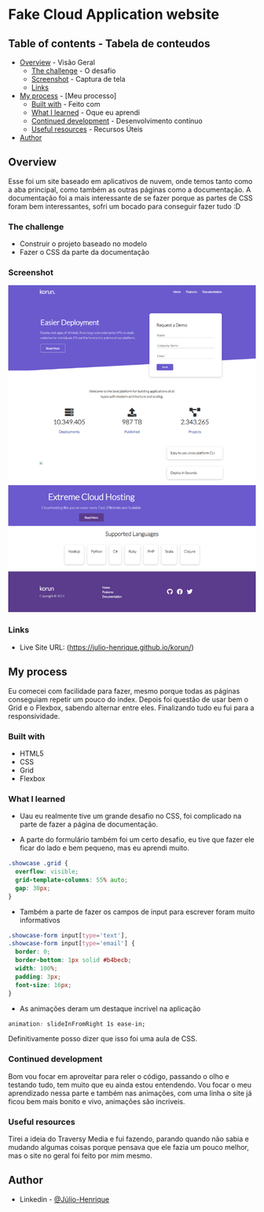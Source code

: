 # Fake Cloud Application website

## Table of contents  -   Tabela de conteudos
- [Overview](#overview)   -   Visão Geral
  - [The challenge](#the-challenge)   -   O desafio
  - [Screenshot](#screenshot)   -   Captura de tela
  - [Links](#links)
- [My process](#my-process)   -   [Meu processo]
  - [Built with](#built-with)  -  Feito com
  - [What I learned](#what-i-learned)   -   Oque eu aprendi
  - [Continued development](#continued-development)   -   Desenvolvimento contínuo
  - [Useful resources](#useful-resources)  -   Recursos Úteis
- [Author](#author)

## Overview
Esse foi um site baseado em aplicativos de nuvem, onde temos tanto como a aba principal, como também as outras páginas como a documentação.
A documentação foi a mais interessante de se fazer porque as partes de CSS foram bem interessantes, sofri um bocado para conseguir fazer tudo :D

### The challenge
- Construir o projeto baseado no modelo
- Fazer o CSS da parte da documentação

### Screenshot
<img src="korun.png" alt="screeshot of the full website" />


### Links
- Live Site URL: (https://julio-henrique.github.io/korun/)

## My process
Eu comecei com facilidade para fazer, mesmo porque todas as páginas conseguiam repetir um pouco do index. 
Depois foi questão de usar bem o Grid e o Flexbox, sabendo alternar entre eles.
Finalizando tudo eu fui para a responsividade.

### Built with
- HTML5 
- CSS
- Grid
- Flexbox


### What I learned
- Uau eu realmente tive um grande desafio no CSS, foi complicado na parte de fazer a página de documentação.

- A parte do formulário também foi um certo desafio, eu tive que fazer ele ficar do lado e bem pequeno, mas eu aprendi muito.
```css
.showcase .grid {
  overflow: visible;
  grid-template-columns: 55% auto;
  gap: 30px;
}
```

- Também a parte de fazer os campos de input para escrever foram muito informativos
```css
.showcase-form input[type='text'],
.showcase-form input[type='email'] {
  border: 0;
  border-bottom: 1px solid #b4becb;
  width: 100%;
  padding: 3px;
  font-size: 16px;
}
```

- As animações deram um destaque incrivel na aplicação
```css
animation: slideInFromRight 1s ease-in;
```

Definitivamente posso dizer que isso foi uma aula de CSS.

### Continued development
Bom vou focar em aproveitar para reler o código, passando o olho e testando tudo, tem muito que eu ainda estou entendendo.
Vou focar o meu aprendizado nessa parte e também nas animações, com uma linha o site já ficou bem mais bonito e vivo, animações são incriveis.

### Useful resources
Tirei a ideia do Traversy Media e fui fazendo, parando quando não sabia e mudando algumas coisas porque pensava que ele fazia um pouco melhor, mas o site no geral foi feito por mim mesmo.

## Author
- Linkedin - [@Júlio-Henrique](https://www.linkedin.com/in/julio-h)
